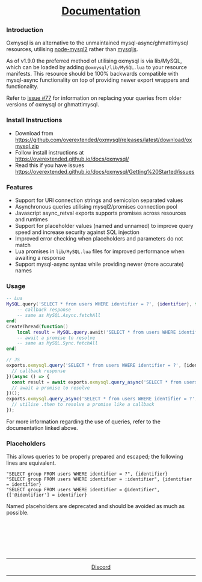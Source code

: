 <h1 align='center'><a href='https://overextended.github.io/docs/oxmysql/'>Documentation</a></h2>

### Introduction

Oxmysql is an alternative to the unmaintained mysql-async/ghmattimysql resources, utilising [node-mysql2](https://github.com/sidorares/node-mysql2) rather than [mysqljs](https://github.com/mysqljs/mysql).

As of v1.9.0 the preferred method of utilising oxmysql is via lib/MySQL, which can be loaded by adding `@oxmysql/lib/MySQL.lua` to your resource manifests. This resource should be 100% backwards compatible with mysql-async functionality on top of providing newer export wrappers and functionality.

Refer to [issue #77](https://github.com/overextended/oxmysql/issues/77) for information on replacing your queries from older versions of oxmysql or ghmattimysql.

### Install Instructions

- Download from https://github.com/overextended/oxmysql/releases/latest/download/oxmysql.zip
- Follow install instructions at https://overextended.github.io/docs/oxmysql/
- Read this if you have issues https://overextended.github.io/docs/oxmysql/Getting%20Started/issues

### Features

- Support for URI connection strings and semicolon separated values
- Asynchronous queries utilising mysql2/promises connection pool
- Javascript async_retval exports supports promises across resources and runtimes
- Support for placeholder values (named and unnamed) to improve query speed and increase security against SQL injection
- Improved error checking when placeholders and parameters do not match
- Lua promises in `lib/MySQL.lua` files for improved performance when awaiting a response
- Support mysql-async syntax while providing newer (more accurate) names

### Usage

```lua
-- Lua
MySQL.query('SELECT * from users WHERE identifier = ?', {identifier}, function(result)
    -- callback response
    -- same as MySQL.Async.fetchAll
end)
CreateThread(function()
    local result = MySQL.query.await('SELECT * from users WHERE identifier = ?', {identifier})
    -- await a promise to resolve
    -- same as MySQL.Sync.fetchAll
end)
```

```js
// JS
exports.oxmysql.query('SELECT * from users WHERE identifier = ?', [identifier], (result) => {
  // callback response
})(async () => {
  const result = await exports.oxmysql.query_async('SELECT * from users WHERE identifier = ?', [identifier]);
  // await a promise to resolve
})();
exports.oxmysql.query_async('SELECT * from users WHERE identifier = ?', [identifier]).then((result) => {
  // utilise .then to resolve a promise like a callback
});
```

For more information regarding the use of queries, refer to the documentation linked above.

### Placeholders

This allows queries to be properly prepared and escaped; the following lines are equivalent.

```
"SELECT group FROM users WHERE identifier = ?", {identifier}
"SELECT group FROM users WHERE identifier = :identifier", {identifier = identifier}
"SELECT group FROM users WHERE identifier = @identifier", {['@identifier'] = identifier}
```

Named placeholders are deprecated and should be avoided as much as possible.

<br><br><br><br><br>

<hr>
<p align='center'><a href='https://discord.gg/mEM6eYdXPm'>Discord</a></p>
<hr>
